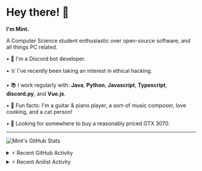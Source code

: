 # Hey there! 👋

**I'm Mint.**

A Computer Science student enthusiastic over open-source software, and all things PC related.

• 👾 I'm a Discord bot developer.

• ☠️ I've recently been taking an interest in ethical hacking.

• 📚 I work regularly with:  **Java**, **Python**, **Javascript**, **Typescript**, **discord.py**, and **Vue.js**.

• 🍛 Fun facts: I'm a guitar & piano player, a sort-of music composer, love cooking, and a cat person!

• 🔎 Looking for somewhere to buy a reasonably priced GTX 3070.

---

![Mint's GitHub Stats](https://github-readme-stats-lunarmint.vercel.app/api?username=lunarmint&count_private=true&show_icons=true&title_color=00ffdf&icon_color=00ffdf&text_color=141823&bg_color=45,4568dc,b06ab3&hide_border=true&border_radius=15&include_all_commits=false)

<details>
    <summary>⚡ Recent GitHub Activity</summary>
<!--START_SECTION:activity-->

<!--END_SECTION:activity-->
</details>

<details>
    <summary>⚡ Recent Anilist Activity</summary>
<!--START_SECTION:waka-->
```text
```

```text
```

```text
```
<!--END_SECTION:waka-->
</details>
